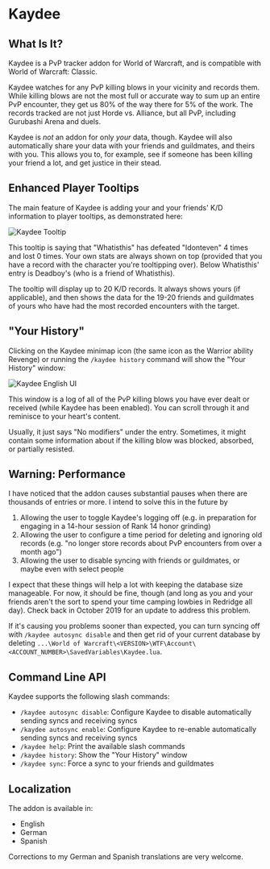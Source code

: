 # Kaydee

## What Is It?

Kaydee is a PvP tracker addon for World of Warcraft, and is compatible with World of Warcraft: Classic.  

Kaydee watches for any PvP killing blows in your vicinity and records them.  While killing blows are not the most full or accurate way to sum up an entire PvP encounter, they get us 80% of the way there for 5% of the work.  The records tracked are not just Horde vs. Alliance, but all PvP, including Gurubashi Arena and duels.

Kaydee is _not_ an addon for only _your_ data, though.  Kaydee will also automatically share your data with your friends and guildmates, and theirs with you.  This allows you to, for example, see if someone has been killing your friend a lot, and get justice in their stead.

## Enhanced Player Tooltips

The main feature of Kaydee is adding your and your friends' K/D information to player tooltips, as demonstrated here:

![Kaydee Tooltip](https://i.ibb.co/YR2kbRV/Kaydee-Tooltip.png)

This tooltip is saying that "Whatisthis" has defeated "Idonteven" 4 times and lost 0 times.  Your own stats are always shown on top (provided that you have a record with the character you're tooltipping over).  Below Whatisthis' entry is Deadboy's (who is a friend of Whatisthis).

The tooltip will display up to 20 K/D records.  It always shows yours (if applicable), and then shows the data for the 19-20 friends and guildmates of yours who have had the most recorded encounters with the target.

## "Your History"

Clicking on the Kaydee minimap icon (the same icon as the Warrior ability Revenge) or running the `/kaydee history` command will show the "Your History" window:

![Kaydee English UI](https://i.ibb.co/SJvvQVC/Kaydee-English.png)

This window is a log of all of the PvP killing blows you have ever dealt or received (while Kaydee has been enabled).  You can scroll through it and reminisce to your heart's content.

Usually, it just says "No modifiers" under the entry.  Sometimes, it might contain some information about if the killing blow was blocked, absorbed, or partially resisted.

## Warning: Performance

I have noticed that the addon causes substantial pauses when there are thousands of entries or more.  I intend to solve this in the future by

  1. Allowing the user to toggle Kaydee's logging off (e.g. in preparation for engaging in a 14-hour session of Rank 14 honor grinding)
  2. Allowing the user to configure a time period for deleting and ignoring old records (e.g. "no longer store records about PvP encounters from over a month ago")
  3. Allowing the user to disable syncing with friends or guildmates, or maybe even with select people

I expect that these things will help a lot with keeping the database size manageable.  For now, it should be fine, though (and long as you and your friends aren't the sort to spend your time camping lowbies in Redridge all day).  Check back in October 2019 for an update to address this problem.

If it's causing you problems sooner than expected, you can turn syncing off with `/kaydee autosync disable` and then get rid of your current database by deleting `...\World of Warcraft\<VERSION>\WTF\Account\<ACCOUNT_NUMBER>\SavedVariables\Kaydee.lua`.

## Command Line API

Kaydee supports the following slash commands:

  * `/kaydee autosync disable`: Configure Kaydee to disable automatically sending syncs and receiving syncs
  * `/kaydee autosync enable`: Configure Kaydee to re-enable automatically sending syncs and receiving syncs
  * `/kaydee help`: Print the available slash commands
  * `/kaydee history`: Show the "Your History" window
  * `/kaydee sync`: Force a sync to your friends and guildmates

## Localization

The addon is available in:

  * English
  * German
  * Spanish

Corrections to my German and Spanish translations are very welcome.
